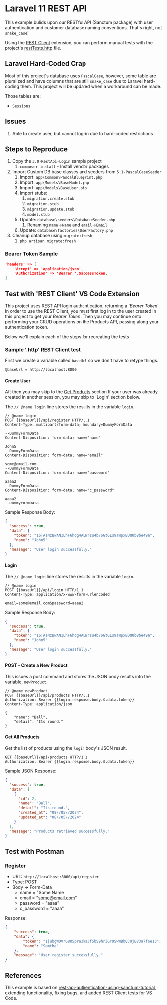 # Laravel 11 REST API

This example bulids upon our RESTful API (Sanctum package) with user authentication and customer database naming conventions. That's right, not `snake_case`!

Using the [REST Client](https://marketplace.visualstudio.com/items?itemName=humao.rest-client) extension, you can perform manual tests with the project's [restTests.http](tests/restTests.http) file.

## Laravel Hard-Coded Crap

Most of this project's database uses `PascalCase`, however, some table are pluralized and have columns that are still `snake_case` due to Laravel hard-coding them. This project will be updated when a workaround can be made.

Those tables are:

* `Sessions`

## Issues

1. Able to create user, but cannot log-in due to hard-coded restrictions

## Steps to Reproduce

1. Copy the `3.0-RestApi-Login` sample project
   1. `composer install` - Install vendor packages
2. Import Custom DB base classes and seeders from `5.1-PascalCaseSeeder`
   1. Import: `app\Common\PascalBlueprint.php`
   2. Import: `app\Models\BaseModel.php`
   3. Import: `app\Models\BaseUser.php`
   4. Import stubs:
      1. `migration.create.stub`
      2. `migration.stub`
      3. `migration.update.stub`
      4. `model.stub`
   5. Update: `database\seeders\DatabaseSeeder.php`
      1. Renaming `name`->`Name` and  `email`->`Email`
   6. Update: `database\factories\UserFactory.php`
3. Cleanup database using `migrate:fresh`
   1. `php artisan migrate:fresh`

### Bearer Token Sample

```json
'headers' => [
    'Accept' => 'application/json',
    'Authorization' => 'Bearer '.$accessToken,
]
```

## Test with 'REST Client' VS Code Extension

This project uses REST API login authentication, returning a '_Bearer Token_'. In order to use the REST Client, you must first log in to the user created in this project to get your _Bearer Token_. Then you may continue onto performing your CRUD operations on the Products API, passing along your authentication token.

Below we'll explain each of the steps for recreating the tests

### Sample '.http' REST Client test

First we create a variable called `baseUrl` so we don't have to retype things.

```http
@baseUrl = http://localhost:8000
```

#### Create User

Aft then you may skip to the [Get Products](#Get-Products) section
If your user was already created in another session, you may skip to 'Login' section below.

The `// @name login` line stores the results in the variable `login`.

```http
// @name login
POST {{baseUrl}}/api/register HTTP/1.1
Content-Type: multipart/form-data; boundary=DummyFormData

--DummyFormData
Content-Disposition: form-data; name="name"

John5
--DummyFormData
Content-Disposition: form-data; name="email"

some@email.com
--DummyFormData
Content-Disposition: form-data; name="password"

aaaa2
--DummyFormData
Content-Disposition: form-data; name="c_password"

aaaa2
--DummyFormData--

```

Sample Response Body:

```json
{
  "success": true,
  "data": {
    "token": "16|AsNzBwAN1LhF6hog4ALWrzu4b76GtGLs9aWpxBDQ0b8be49a",
    "name": "John5"
  },
  "message": "User login successfully."
}
```

#### Login

The `// @name login` line stores the results in the variable `login`.

```http
// @name login
POST {{baseUrl}}/api/login HTTP/1.1
Content-Type: application/x-www-form-urlencoded

email=some@email.com&password=aaaa2
```

Sample Response Body:

```json
{
  "success": true,
  "data": {
    "token": "16|AsNzBwAN1LhF6hog4ALWrzu4b76GtGLs9aWpxBDQ0b8be49a",
    "name": "John5"
  },
  "message": "User login successfully."
}
```

#### POST - Create a New Product

This issues a post command and stores the JSON body results into the variable, `newProduct`.

```http
// @name newProduct
POST {{baseUrl}}/api/products HTTP/1.1
Authorization: Bearer {{login.response.body.$.data.token}}
Content-Type: application/json

{
    "name": "Ball",
    "detail": "Its round."
}
```

#### Get All Products

Get the list of products using the `login` body's JSON result.

```http
GET {{baseUrl}}/api/products HTTP/1.1
Authorization: Bearer {{login.response.body.$.data.token}}
```

Sample JSON Response:

```json
{
  "success": true,
  "data": [
    {
      "id": 2,
      "name": "Ball",
      "detail": "Its round.",
      "created_at": "08\/05\/2024",
      "updated_at": "08\/05\/2024"
    }
  ],
  "message": "Products retrieved successfully."
}
```

## Test with Postman

### Register

* URL: `http://localhost:8000/api/register`
* Type: POST
* Body -> Form-Data
  * name        = "Some Name
  * email       = "some@email.com"
  * password    = "aaaa"
  * c_password  = "aaaa"

Response:

```json
{
    "success": true,
    "data": {
        "token": "1|ubgWOVrG8OSpra3bsJf5bS9hrZGY9SwWBbQJUjBV3a7f6e13",
        "name": "Samtha"
    },
    "message": "User register successfully."
}
```

## References

This example is based on [rest-api-authentication-using-sanctum-tutorial](https://www.itsolutionstuff.com/post/laravel-11-rest-api-authentication-using-sanctum-tutorialexample.html), extending functionality, fixing bugs, and added REST Client tests for VS Code.
